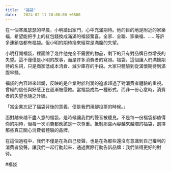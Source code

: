 ```yaml
---
title:  "福袋"
date:   2024-02-11 10:00:00 +0800
---
```


在一個寒風瑟瑟的早晨，小明踏出家門，心中充滿期待。他的目的地是附近的家樂福，希望能把手上的紅包錢換成滿滿的福袋驚喜。全家、全聯、家樂福、......等許多連鎖店都有福袋。但小明的期待換來經常是滿腹的失望。

小明打開福袋，裡面除了幾件他完全不需要的物品，剩下的只有對品牌日益增長的失望。這不僅僅是小明的故事，而是許多消費者的寫照。福袋，這個讓人們滿懷期待的名詞，只是商家低成本清倉、減少庫存的手段。大家只體驗到從滿懷期待到滿腹牢騷。

福袋的內容越來越爛，反映的是企業對於利潤的追求超過了對消費者體驗的重視。曾經的信任與好感正在逐漸被侵蝕。當福袋成為一種形式，而非一份心意時，消費者的失望也隨之升級。

「當企業忘記了福袋背後的意義，便是我們用腳投票的時候。」

面對越來越不盡人意的福袋，是時候讓我們的聲音被聽見。不是每一份福袋都值得你的期待，但每一次消費都應該是一次尊重。抵制那些內容越來越爛的福袋，選擇那些真正關心消費者體驗的品牌。

在這個過程中，我們不僅是在為自己發聲，也是在為那些還沒有意識到自己權利的消費者發聲。讓我們一起行動起來，通過實際行動告訴品牌：我們值得更好的對待。

#福袋